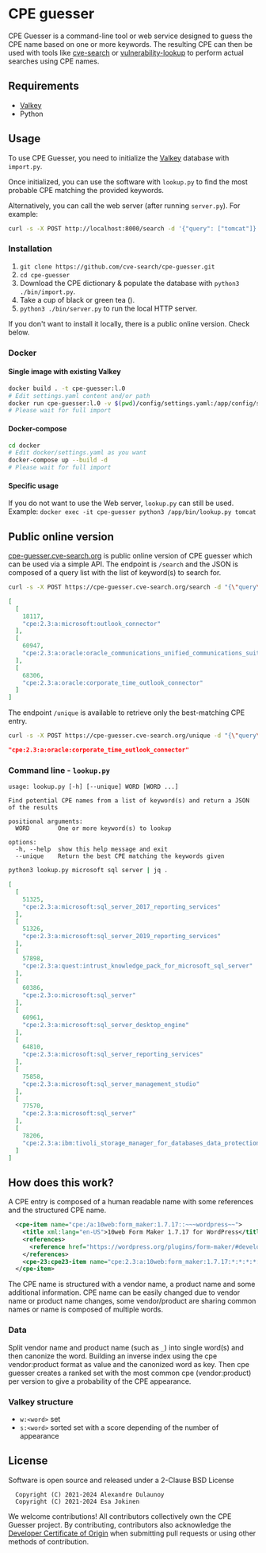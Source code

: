 # CPE guesser

CPE Guesser is a command-line tool or web service designed to guess the CPE name based on one or more keywords. The resulting CPE can then be used with tools like [cve-search](https://github.com/cve-search/cve-search) or [vulnerability-lookup](https://github.com/cve-search/vulnerability-lookup) to perform actual searches using CPE names.

## Requirements

- [Valkey](https://valkey.io/)
- Python

## Usage

To use CPE Guesser, you need to initialize the [Valkey](https://valkey.io/) database with `import.py`.

Once initialized, you can use the software with `lookup.py` to find the most probable CPE matching the provided keywords.

Alternatively, you can call the web server (after running `server.py`). For example:

```bash
curl -s -X POST http://localhost:8000/search -d '{"query": ["tomcat"]}' | jq .
```

### Installation

1. `git clone https://github.com/cve-search/cpe-guesser.git`
2. `cd cpe-guesser`
3. Download the CPE dictionary & populate the database with `python3 ./bin/import.py`.
4. Take a cup of black or green tea ().
5. `python3 ./bin/server.py` to run the local HTTP server.

If you don't want to install it locally, there is a public online version. Check below.

### Docker

#### Single image with existing Valkey 

```bash
docker build . -t cpe-guesser:l.0
# Edit settings.yaml content and/or path
docker run cpe-guesser:l.0 -v $(pwd)/config/settings.yaml:/app/config/settings.yaml
# Please wait for full import
```

#### Docker-compose

```bash
cd docker
# Edit docker/settings.yaml as you want
docker-compose up --build -d
# Please wait for full import
```

#### Specific usage

If you do not want to use the Web server, `lookup.py` can still be used. Example: `docker exec -it cpe-guesser python3 /app/bin/lookup.py tomcat`

## Public online version

[cpe-guesser.cve-search.org](https://cpe-guesser.cve-search.org) is public online version of CPE guesser which can be used via
a simple API. The endpoint is `/search` and the JSON is composed of a query list with the list of keyword(s) to search for.

```bash
curl -s -X POST https://cpe-guesser.cve-search.org/search -d "{\"query\": [\"outlook\", \"connector\"]}" | jq .
```

```json
[
  [
    18117,
    "cpe:2.3:a:microsoft:outlook_connector"
  ],
  [
    60947,
    "cpe:2.3:a:oracle:oracle_communications_unified_communications_suite_connector_for_microsoft_outlook"
  ],
  [
    68306,
    "cpe:2.3:a:oracle:corporate_time_outlook_connector"
  ]
]
```

The endpoint `/unique` is available to retrieve only the best-matching CPE entry.

```bash
curl -s -X POST https://cpe-guesser.cve-search.org/unique -d "{\"query\": [\"outlook\", \"connector\"]}" | jq .
```

```json
"cpe:2.3:a:oracle:corporate_time_outlook_connector"
```

### Command line - `lookup.py`

```text
usage: lookup.py [-h] [--unique] WORD [WORD ...]

Find potential CPE names from a list of keyword(s) and return a JSON of the results

positional arguments:
  WORD        One or more keyword(s) to lookup

options:
  -h, --help  show this help message and exit
  --unique    Return the best CPE matching the keywords given
```

```bash
python3 lookup.py microsoft sql server | jq .
```

```json
[
  [
    51325,
    "cpe:2.3:a:microsoft:sql_server_2017_reporting_services"
  ],
  [
    51326,
    "cpe:2.3:a:microsoft:sql_server_2019_reporting_services"
  ],
  [
    57898,
    "cpe:2.3:a:quest:intrust_knowledge_pack_for_microsoft_sql_server"
  ],
  [
    60386,
    "cpe:2.3:o:microsoft:sql_server"
  ],
  [
    60961,
    "cpe:2.3:a:microsoft:sql_server_desktop_engine"
  ],
  [
    64810,
    "cpe:2.3:a:microsoft:sql_server_reporting_services"
  ],
  [
    75858,
    "cpe:2.3:a:microsoft:sql_server_management_studio"
  ],
  [
    77570,
    "cpe:2.3:a:microsoft:sql_server"
  ],
  [
    78206,
    "cpe:2.3:a:ibm:tivoli_storage_manager_for_databases_data_protection_for_microsoft_sql_server"
  ]
]
```

## How does this work?

A CPE entry is composed of a human readable name with some references and the structured CPE name.

```xml
  <cpe-item name="cpe:/a:10web:form_maker:1.7.17::~~~wordpress~~">
    <title xml:lang="en-US">10web Form Maker 1.7.17 for WordPress</title>
    <references>
      <reference href="https://wordpress.org/plugins/form-maker/#developers">Change Log</reference>
    </references>
    <cpe-23:cpe23-item name="cpe:2.3:a:10web:form_maker:1.7.17:*:*:*:*:wordpress:*:*"/>
  </cpe-item>
```

The CPE name is structured with a vendor name, a product name and some additional information.
CPE name can be easily changed due to vendor name or product name changes, some vendor/product are
sharing common names or name is composed of multiple words.

### Data

Split vendor name and product name (such as `_`) into single word(s) and then canonize the word. Building an inverse index using
the cpe vendor:product format as value and the canonized word as key.  Then cpe guesser creates a ranked set with the most common
cpe (vendor:product) per version to give a probability of the CPE appearance.

### Valkey structure

- `w:<word>` set
- `s:<word>` sorted set with a score depending of the number of appearance

## License

Software is open source and released under a 2-Clause BSD License

~~~
  Copyright (C) 2021-2024 Alexandre Dulaunoy
  Copyright (C) 2021-2024 Esa Jokinen
~~~

We welcome contributions! All contributors collectively own the CPE Guesser project. By contributing, contributors also acknowledge the [Developer Certificate of Origin](https://developercertificate.org/) when submitting pull requests or using other methods of contribution.
